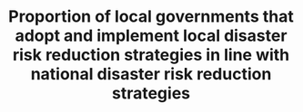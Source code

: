 ---
data_non_statistical: false
date_metadata_updated: July 2018 (Kali Kong)
goal_meta_link: http://unstats.un.org/sdgs/files/metadata-compilation/Metadata-Goal-1.pdf
graph: binary
graph_title: Has the US established national and local disaster risk reduction strategies?
graph_type: line
has_metadata: false
indicator: 1.5.4
indicator_name: Proportion of local governments that adopt and implement local disaster
  risk reduction strategies in line with national disaster risk reduction strategies
indicator_sort_order: 01-05-04
indicator_variable: disaster_rsk_rdctn
layout: indicator
periodicity: Annual
permalink: /1-5-4/
published: true
reporting_status: complete
sdg_goal: 1
source_active_1: true
source_agency_staff_email_1: Elan_P_Strait@nsc.eop.gov
source_agency_staff_name_1: Elan Strait
source_agency_survey_dataset_1: National Security Council/Executive Office of the
  President
source_notes_1: null
source_title_1: null
source_url_1: https://www.dhs.gov/presidential-policy-directive-8-national-preparedness
target: By 2030, build the resilience of the poor and those in vulnerable situations
  and reduce their exposure and vulnerability to climate-related extreme events and
  other economic, social and environmental shocks and disasters.
target_id: '1.5'
title: Proportion of local governments that adopt and implement local disaster risk
  reduction strategies in line with national disaster risk reduction strategies
un_designated_tier: '2'
unit_of_measure: Yes/No
us_method_of_computation: 'US Presidential Policy Directive 8: National Preparedness,
  including the National Preparedness Goal and the National Preparedness System'
variable_description: null
variable_notes: null
---